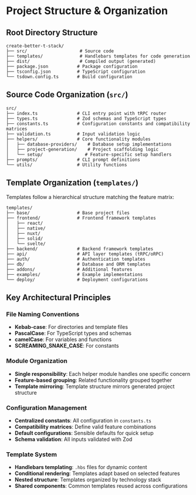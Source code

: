 # Project Structure & Organization

## Root Directory Structure
```
create-better-t-stack/
├── src/                    # Source code
├── templates/              # Handlebars templates for code generation
├── dist/                   # Compiled output (generated)
├── package.json           # Package configuration
├── tsconfig.json          # TypeScript configuration
└── tsdown.config.ts       # Build configuration
```

## Source Code Organization (`src/`)
```
src/
├── index.ts               # CLI entry point with tRPC router
├── types.ts               # Zod schemas and TypeScript types
├── constants.ts           # Configuration constants and compatibility matrices
├── validation.ts          # Input validation logic
├── helpers/               # Core functionality modules
│   ├── database-providers/    # Database setup implementations
│   ├── project-generation/    # Project scaffolding logic
│   └── setup/                # Feature-specific setup handlers
├── prompts/               # CLI prompt definitions
└── utils/                 # Utility functions
```

## Template Organization (`templates/`)
Templates follow a hierarchical structure matching the feature matrix:
```
templates/
├── base/                  # Base project files
├── frontend/              # Frontend framework templates
│   ├── react/
│   ├── native/
│   ├── nuxt/
│   ├── solid/
│   └── svelte/
├── backend/               # Backend framework templates
├── api/                   # API layer templates (tRPC/oRPC)
├── auth/                  # Authentication templates
├── db/                    # Database and ORM templates
├── addons/                # Additional features
├── examples/              # Example implementations
└── deploy/                # Deployment configurations
```

## Key Architectural Principles

### File Naming Conventions
- **Kebab-case**: For directories and template files
- **PascalCase**: For TypeScript types and schemas
- **camelCase**: For variables and functions
- **SCREAMING_SNAKE_CASE**: For constants

### Module Organization
- **Single responsibility**: Each helper module handles one specific concern
- **Feature-based grouping**: Related functionality grouped together
- **Template mirroring**: Template structure mirrors generated project structure

### Configuration Management
- **Centralized constants**: All configuration in `constants.ts`
- **Compatibility matrices**: Define valid feature combinations
- **Default configurations**: Sensible defaults for quick setup
- **Schema validation**: All inputs validated with Zod

### Template System
- **Handlebars templating**: `.hbs` files for dynamic content
- **Conditional rendering**: Templates adapt based on selected features
- **Nested structure**: Templates organized by technology stack
- **Shared components**: Common templates reused across configurations